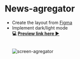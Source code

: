 # News-agregator
- Create the layout from [Figma](https://www.figma.com/file/RoVKEmePmyt5Ef7YJCOHMw/NEWS-(Intensive)?node-id=0%3A1)<br>
- Implement dark/light mode <br>
**💻 [Preview link here ►](https://pesukarhutg.github.io/news-agregator/)**<br>
<br><br>
![screen-agregator](https://user-images.githubusercontent.com/39487464/159510080-076dd227-cfbf-400e-b299-019b15ac0f36.JPG)
